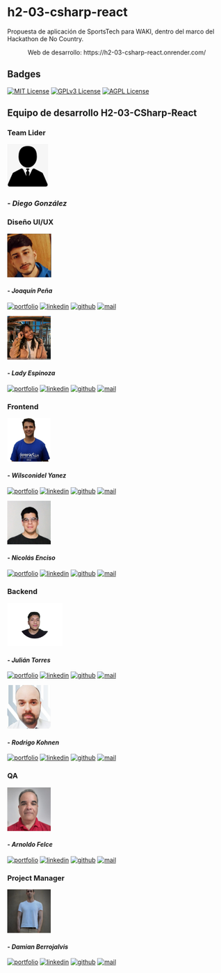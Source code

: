# h2-03-csharp-react
Propuesta de aplicación de SportsTech para WAKI, dentro del marco del Hackathon de No Country.

<p align="center">
 Web de desarrollo: https://h2-03-csharp-react.onrender.com/
</p>

## Badges

[![MIT License](https://img.shields.io/badge/License-MIT-green.svg)](https://choosealicense.com/licenses/mit/)
[![GPLv3 License](https://img.shields.io/badge/License-GPL%20v3-yellow.svg)](https://opensource.org/licenses/)
[![AGPL License](https://img.shields.io/badge/license-AGPL-blue.svg)](http://www.gnu.org/licenses/agpl-3.0)


## Equipo de desarrollo H2-03-CSharp-React

### Team Lider

<img src="profile_images/default_picture.png" alt="Diego González" height="100px"/>

### - _Diego González_


### Diseño UI/UX

<img src="profile_images/joaquin_pena.png" alt="Joaquín Peña" height="100px"/>

#### - _Joaquín Peña_

[![portfolio](https://img.shields.io/badge/my_portfolio-grey?style=flat&logo=ko-fi&logoColor=white)]()
[![linkedin](https://img.shields.io/badge/linkedin-0A66C2?style=flat&logo=linkedin&logoColor=white)](https://www.linkedin.com/in/joaquinpe/)
[![github](https://img.shields.io/badge/github-grey?style=flat&logo=github&logoColor=white)](https://github.com/RussianWitches)
[![mail](https://img.shields.io/badge/Gmail-D14836?style=flat&logo=gmail&logoColor=white)](mailto:joaku_14@hotmail.com)

<img src="profile_images/lady_espinoza.png" alt="Lady Espinoza" height="100px"/>

#### - _Lady Espinoza_

[![portfolio](https://img.shields.io/badge/my_portfolio-grey?style=flat&logo=ko-fi&logoColor=white)]()
[![linkedin](https://img.shields.io/badge/linkedin-0A66C2?style=flat&logo=linkedin&logoColor=white)](https://www.linkedin.com/in/ladyespinoza/)
[![github](https://img.shields.io/badge/github-grey?style=flat&logo=github&logoColor=white)]()
[![mail](https://img.shields.io/badge/Gmail-D14836?style=flat&logo=gmail&logoColor=white)](mailto:ladyrut@gmail.com)


### Frontend

<img src="profile_images/wilsconidel_yanez.png" alt="Wilsconidel Yanez" height="100px"/>

#### - _Wilsconidel Yanez_

[![portfolio](https://img.shields.io/badge/my_portfolio-grey?style=flat&logo=ko-fi&logoColor=white)]()
[![linkedin](https://img.shields.io/badge/linkedin-0A66C2?style=flat&logo=linkedin&logoColor=white)](https://www.linkedin.com/in/wius/)
[![github](https://img.shields.io/badge/github-grey?style=flat&logo=github&logoColor=white)](https://github.com/WiusGH)
[![mail](https://img.shields.io/badge/Gmail-D14836?style=flat&logo=gmail&logoColor=white)](mailto:wius93@gmail.com)

<img src="profile_images/nicolas_enciso.png" alt="Nicolás Enciso" height="100px"/>

#### - _Nicolás Enciso_

[![portfolio](https://img.shields.io/badge/my_portfolio-grey?style=flat&logo=ko-fi&logoColor=white)]()
[![linkedin](https://img.shields.io/badge/linkedin-0A66C2?style=flat&logo=linkedin&logoColor=white)](https://www.linkedin.com/in/nicolasenciso)
[![github](https://img.shields.io/badge/github-grey?style=flat&logo=github&logoColor=white)](https://github.com/nicoenciso)
[![mail](https://img.shields.io/badge/Gmail-D14836?style=flat&logo=gmail&logoColor=white)](mailto:enectrl@gmail.com)


### Backend

<img src="profile_images/julian_torres.png" alt="Julián Torres" height="100px"/>

#### - _Julián Torres_

[![portfolio](https://img.shields.io/badge/my_portfolio-grey?style=flat&logo=ko-fi&logoColor=white)]()
[![linkedin](https://img.shields.io/badge/linkedin-0A66C2?style=flat&logo=linkedin&logoColor=white)](https://www.linkedin.com/in/julian-nahuel-torres)
[![github](https://img.shields.io/badge/github-grey?style=flat&logo=github&logoColor=white)](https://github.com/jt2312)
[![mail](https://img.shields.io/badge/Gmail-D14836?style=flat&logo=gmail&logoColor=white)](mailto:jntorres2012@gmail.com)

<img src="profile_images/rodrigo_kohnen.png" alt="Rodrigo Kohnen" height="100px"/>

#### - _Rodrigo Kohnen_

[![portfolio](https://img.shields.io/badge/my_portfolio-grey?style=flat&logo=ko-fi&logoColor=white)]()
[![linkedin](https://img.shields.io/badge/linkedin-0A66C2?style=flat&logo=linkedin&logoColor=white)](https://www.linkedin.com/in/rodrigo-kohnen)
[![github](https://img.shields.io/badge/github-grey?style=flat&logo=github&logoColor=white)](https://github.com/rodrikohnen)
[![mail](https://img.shields.io/badge/Gmail-D14836?style=flat&logo=gmail&logoColor=white)](mailto:rodrikohnen@gmail.com)


### QA

<img src="profile_images/arnoldo_felce.png" alt="Arnoldo Felce" height="100px"/>

#### - _Arnoldo Felce_

[![portfolio](https://img.shields.io/badge/my_portfolio-grey?style=flat&logo=ko-fi&logoColor=white)]()
[![linkedin](https://img.shields.io/badge/linkedin-0A66C2?style=flat&logo=linkedin&logoColor=white)](https://www.linkedin.com/in/arnoldo-felce-rondon)
[![github](https://img.shields.io/badge/github-grey?style=flat&logo=github&logoColor=white)](https://github.com/afelce)
[![mail](https://img.shields.io/badge/Gmail-D14836?style=flat&logo=gmail&logoColor=white)](mailto:arnoldfelce2@gmail.com)


### Project Manager

<img src="profile_images/damian_berrojalvis.jpg" alt="Damián Berrojalvis" height="100px"/>

#### - _Damian Berrojalvis_

[![portfolio](https://img.shields.io/badge/my_portfolio-grey?style=flat&logo=ko-fi&logoColor=white)]()
[![linkedin](https://img.shields.io/badge/linkedin-0A66C2?style=flat&logo=linkedin&logoColor=white)](https://www.linkedin.com/in/dambedev/)
[![github](https://img.shields.io/badge/github-grey?style=flat&logo=github&logoColor=white)](https://www.github.com/DamBeDev)
[![mail](https://img.shields.io/badge/Gmail-D14836?style=flat&logo=gmail&logoColor=white)](mailto:d.berrojalvis@dambedev.com)